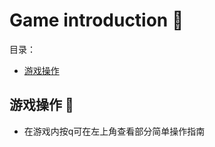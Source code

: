 # Game introduction :rocket:
目录：

- [游戏操作](# "游戏操作 :dart:" )
## 游戏操作 :dart:
- 在游戏内按q可在左上角查看部分简单操作指南


